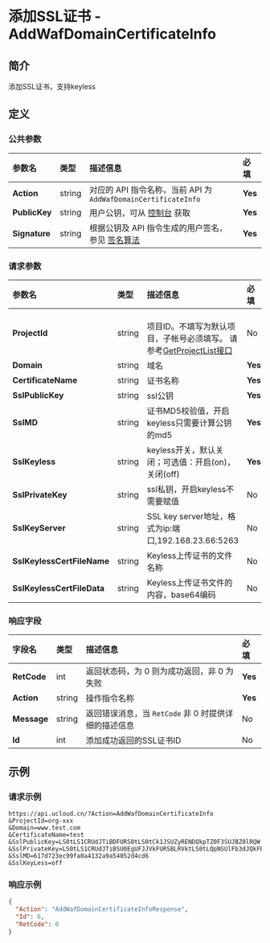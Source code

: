 # 添加SSL证书 - AddWafDomainCertificateInfo

## 简介

添加SSL证书，支持keyless








## 定义

### 公共参数

| 参数名 | 类型 | 描述信息 | 必填 |
|:---|:---|:---|:---|
| **Action**     | string  | 对应的 API 指令名称，当前 API 为 `AddWafDomainCertificateInfo`                        | **Yes** |
| **PublicKey**  | string  | 用户公钥，可从 [控制台](https://console.ucloud.cn/uapi/apikey) 获取                                             | **Yes** |
| **Signature**  | string  | 根据公钥及 API 指令生成的用户签名，参见 [签名算法](api/summary/signature.md)  | **Yes** |

### 请求参数

| 参数名 | 类型 | 描述信息 | 必填 |
|:---|:---|:---|:---|
| **ProjectId** | string | 	<br />项目ID。不填写为默认项目，子帐号必须填写。 请参考[GetProjectList接口](api/summary/get_project_list) |No|
| **Domain** | string | 域名 |**Yes**|
| **CertificateName** | string | 证书名称 |**Yes**|
| **SslPublicKey** | string | ssl公钥 |**Yes**|
| **SslMD** | string | 证书MD5校验值，开启keyless只需要计算公钥的md5 |**Yes**|
| **SslKeyless** | string | keyless开关，默认关闭；可选值：开启(on)，关闭(off) |**Yes**|
| **SslPrivateKey** | string | ssl私钥，开启keyless不需要赋值 |No|
| **SslKeyServer** | string | SSL key server地址，格式为ip:端口,192.168.23.66:5263 |No|
| **SslKeylessCertFileName** | string | Keyless上传证书的文件名称 |No|
| **SslKeylessCertFileData** | string | Keyless上传证书文件的内容，base64编码 |No|

### 响应字段

| 字段名 | 类型 | 描述信息 | 必填 |
|:---|:---|:---|:---|
| **RetCode** | int | 返回状态码，为 0 则为成功返回，非 0 为失败 |**Yes**|
| **Action** | string | 操作指令名称 |**Yes**|
| **Message** | string | 返回错误消息，当 `RetCode` 非 0 时提供详细的描述信息 |No|
| **Id** | int | 添加成功返回的SSL证书ID |No|




## 示例

### 请求示例
    
```
https://api.ucloud.cn/?Action=AddWafDomainCertificateInfo
&ProjectId=org-xxx
&Domain=www.test.com
&CertificateName=test
&SslPublicKey=LS0tLS1CRUdJTiBDFURS0tLS0tCk1JSUZyRENDQkpTZ0F3SUJBZ0lRQW
&SslPrivateKey=LS0tLS1CRUdJTiBSU0EgUFJJVkFURSBLRVktLS0tLQpNSUlFb3dJQkFBS
&SslMD=617d723ec99fa0a4132a9a54052d4cd6
&SslKeyLess=off

```

### 响应示例
    
```json
{
  "Action": "AddWafDomainCertificateInfoResponse",
  "Id": 6,
  "RetCode": 0
}
```





